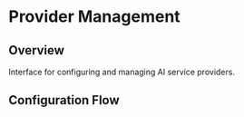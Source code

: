 # Provider Management

## Overview
Interface for configuring and managing AI service providers.

## Configuration Flow